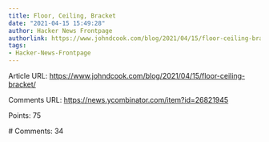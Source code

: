 ```yaml
---
title: Floor, Ceiling, Bracket
date: "2021-04-15 15:49:28"
author: Hacker News Frontpage
authorlink: https://www.johndcook.com/blog/2021/04/15/floor-ceiling-bracket/
tags:
- Hacker-News-Frontpage
---
```


<p>Article URL: <a href="https://www.johndcook.com/blog/2021/04/15/floor-ceiling-bracket/">https://www.johndcook.com/blog/2021/04/15/floor-ceiling-bracket/</a></p>
<p>Comments URL: <a href="https://news.ycombinator.com/item?id=26821945">https://news.ycombinator.com/item?id=26821945</a></p>
<p>Points: 75</p>
<p># Comments: 34</p>
